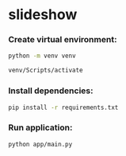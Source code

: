 # slideshow

### Create virtual environment:

```bash
python -m venv venv
```
```bash
venv/Scripts/activate
```

### Install dependencies:

```bash
pip install -r requirements.txt
```

### Run application:

```bash
python app/main.py
```
